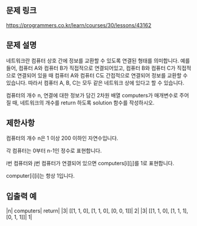 ## 문제 링크
https://programmers.co.kr/learn/courses/30/lessons/43162

## 문제 설명
네트워크란 컴퓨터 상호 간에 정보를 교환할 수 있도록 연결된 형태를 의미합니다. 예를 들어, 컴퓨터 A와 컴퓨터 B가 직접적으로 연결되어있고, 컴퓨터 B와 컴퓨터 C가 직접적으로 연결되어 있을 때 컴퓨터 A와 컴퓨터 C도 간접적으로 연결되어 정보를 교환할 수 있습니다. 따라서 컴퓨터 A, B, C는 모두 같은 네트워크 상에 있다고 할 수 있습니다.

컴퓨터의 개수 n, 연결에 대한 정보가 담긴 2차원 배열 computers가 매개변수로 주어질 때, 네트워크의 개수를 return 하도록 solution 함수를 작성하시오.

## 제한사항
컴퓨터의 개수 n은 1 이상 200 이하인 자연수입니다.

각 컴퓨터는 0부터 n-1인 정수로 표현합니다.

i번 컴퓨터와 j번 컴퓨터가 연결되어 있으면 computers[i][j]를 1로 표현합니다.

computer[i][i]는 항상 1입니다.

## 입출력 예
|n|	computers|	return|
|3|	[[1, 1, 0], [1, 1, 0], [0, 0, 1]]|	2|
|3|	[[1, 1, 0], [1, 1, 1], [0, 1, 1]]|	1|


